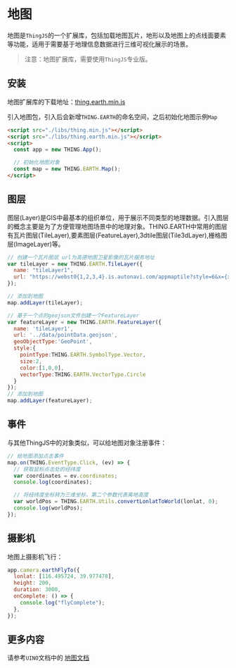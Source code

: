 # 地图

地图是`ThingJS`的一个扩展库，包括加载地图瓦片，地形以及地图上的点线面要素等功能，适用于需要基于地理信息数据进行三维可视化展示的场景。

> 注意：地图扩展库，需要使用`ThingJS`专业版。

## 安装
地图扩展库的下载地址：[thing.earth.min.js](https://cdn.uino.cn/thingjs-cli/thing.earth.min.js "earth")

引入地图包，引入后会新增`THING.EARTH`的命名空间，之后初始化地图示例`Map`

```html
<script src="./libs/thing.min.js"></script>
<script src="./libs/thing.earth.min.js"></script>
<script>
  const app = new THING.App();

  // 初始化地图对象
  const map = new THING.EARTH.Map();
</script>
```

## 图层
图层(Layer)是GIS中最基本的组织单位，用于展示不同类型的地理数据。引入图层的概念主要是为了方便管理地图场景中的地理对象。THING.EARTH中常用的图层有瓦片图层(TileLayer),要素图层(FeatureLayer),3dtile图层(Tile3dLayer),栅格图层(ImageLayer)等。

```javascript
// 创建一个瓦片图层 url为高德地图卫星影像的瓦片服务地址
var tileLayer = new THING.EARTH.TileLayer({
  name: "tileLayer1",
  url: "https://webst0{1,2,3,4}.is.autonavi.com/appmaptile?style=6&x={x}&y={y}&z={z}",
});

// 添加到地图
map.addLayer(tileLayer);

// 基于一个点的geojson文件创建一个FeatureLayer
var featureLayer = new THING.EARTH.FeatureLayer({
  name: 'tileLayer1',
  url: '../data/pointData.geojson',
  geoObjectType:'GeoPoint',
  style:{
    pointType:THING.EARTH.SymbolType.Vector,
    size:2,
    color:[1,0,0],
    vectorType:THING.EARTH.VectorType.Circle
  }
});
// 添加到地图
map.addLayer(featureLayer);
```

## 事件
与其他ThingJS中的对象类似，可以给地图对象注册事件：
```javascript
// 给地图添加点击事件
map.on(THING.EventType.Click, (ev) => {
  // 获取鼠标点击处的经纬度
  var coordinates = ev.coordinates;
  console.log(coordinates);

  // 将经纬度坐标转为三维坐标，第二个参数代表离地高度
  var worldPos = THING.EARTH.Utils.convertLonlatToWorld(lonlat, 0);
  console.log(worldPos);
});
```

## 摄影机
地图上摄影机飞行：
```javascript
app.camera.earthFlyTo({
  lonlat: [116.495724, 39.977478],
  height: 200,
  duration: 3000,
  onComplete: () => {
    console.log("flyComplete");
  },
});
```

## 更多内容

请参考`UINO`文档中的 [地图文档](https://wiki.uino.com/book/thingjs-api20/624004eac78b0a6607ed973eeff77b75.html "地图文档")


